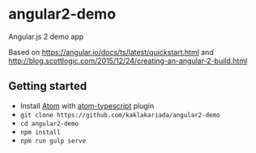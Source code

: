 # angular2-demo
Angular.js 2 demo app

Based on https://angular.io/docs/ts/latest/quickstart.html and http://blog.scottlogic.com/2015/12/24/creating-an-angular-2-build.html

## Getting started

* Install [Atom](https://atom.io/) with [atom-typescript](https://atom.io/packages/atom-typescript) plugin
* `git clone https://github.com/kaklakariada/angular2-demo`
* `cd angular2-demo`
* `npm install`
* `npm run gulp serve`
